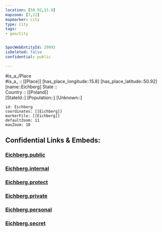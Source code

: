 ```yaml
---
location: [50.92,15.8] 
mapzoom: [7,12] 
mapmarker: city 
type: City
tags:
- geo/City


SpocWebEntityId: 29993
isDeleted: false
confidential: public

---
```

#is_a_/Place  
#is_a_ :: [[Place]] 
[has_place_longitude::15.8] 
[has_place_latitude::50.92] 
[name::Eichberg] 
State ::  
Country :: [[Poland]]  
[StateId::] 
[Population::] 
[Unknown::] 


```leaflet
id: Eichberg
coordinates: [[Eichberg]] 
markerFile: [[Eichberg]] 
defaultZoom: 11 
maxZoom: 18
```


## Confidential Links & Embeds: 

### [Eichberg.public](/_public/\Earth\Continent\Europe\Europe~East\Poland\Provinces~Poland\Lower_Silesian\CityEichberg.public.md) 

### [Eichberg.internal](/_internal/\Earth\Continent\Europe\Europe~East\Poland\Provinces~Poland\Lower_Silesian\CityEichberg.internal.md) 

### [Eichberg.protect](/_protect/\Earth\Continent\Europe\Europe~East\Poland\Provinces~Poland\Lower_Silesian\CityEichberg.protect.md) 

### [Eichberg.private](/_private/\Earth\Continent\Europe\Europe~East\Poland\Provinces~Poland\Lower_Silesian\CityEichberg.private.md) 

### [Eichberg.personal](/_personal/\Earth\Continent\Europe\Europe~East\Poland\Provinces~Poland\Lower_Silesian\CityEichberg.personal.md) 

### [Eichberg.secret](/_secret/\Earth\Continent\Europe\Europe~East\Poland\Provinces~Poland\Lower_Silesian\CityEichberg.secret.md)

